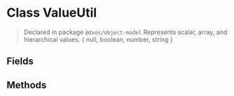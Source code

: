 # Class ValueUtil
> Declared in package `@dxos/object-model`
Represents scalar, array, and hierarchical values.
{ null, boolean, number, string }

## Fields

## Methods
